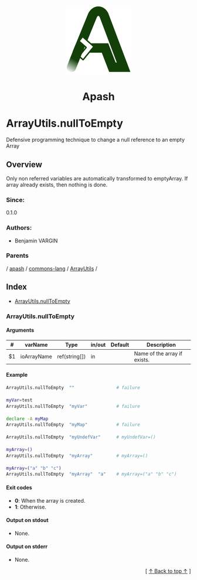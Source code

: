 
<div align='center' id='apash-top'>
  <a href='https://github.com/hastec-fr/apash'>
    <img alt='apash-logo' src='../../../../../../assets/apash-logo.svg'/>
  </a>

  # Apash
</div>

# ArrayUtils.nullToEmpty

Defensive programming technique to change a null reference to an empty Array

## Overview

Only non referred variables are automatically transformed to emptyArray.
If array already exists, then nothing is done.

### Since:
0.1.0

### Authors:
* Benjamin VARGIN

### Parents
<!-- apash.parentBegin -->
[](../../../../.md) / [apash](../../../apash.md) / [commons-lang](../../commons-lang.md) / [ArrayUtils](../ArrayUtils.md) / 
<!-- apash.parentEnd -->

## Index

* [ArrayUtils.nullToEmpty](#arrayutilsnulltoempty)

### ArrayUtils.nullToEmpty

#### Arguments
| #      | varName        | Type          | in/out   | Default    | Description                          |
|--------|----------------|---------------|----------|------------|--------------------------------------|
| $1     | ioArrayName    | ref(string[]) | in       |            |  Name of the array if exists.        |

#### Example
```bash
ArrayUtils.nullToEmpty  ""                # failure

myVar=test
ArrayUtils.nullToEmpty  "myVar"           # failure

declare -A myMap
ArrayUtils.nullToEmpty  "myMap"           # failure

ArrayUtils.nullToEmpty  "myUndefVar"      # myUndefVar=()

myArray=()
ArrayUtils.nullToEmpty  "myArray"         # myArray=()

myArray=("a" "b" "c")
ArrayUtils.nullToEmpty  "myArray"  "a"    # myArray=("a" "b" "c")
```

#### Exit codes

* **0**: When the array is created.
* **1**: Otherwise.

#### Output on stdout

* None.

#### Output on stderr

* None.


  <div align='right'>[ <a href='#apash-top'>↑ Back to top ↑</a> ]</div>

